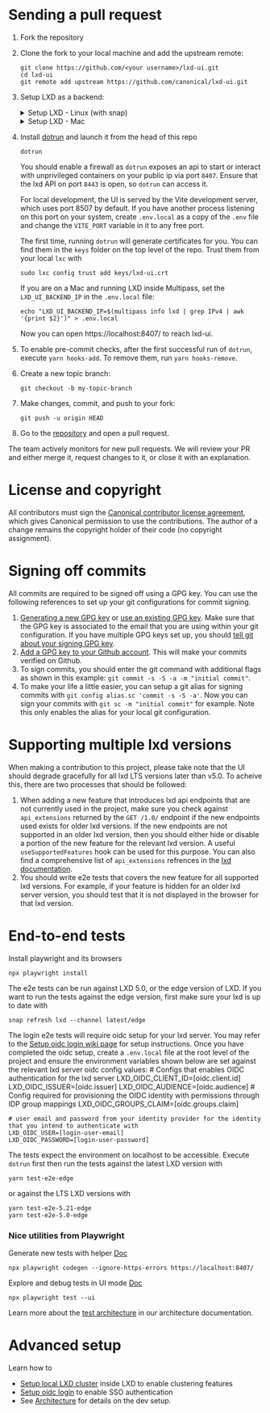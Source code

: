 # Sending a pull request

1. Fork the repository

2. Clone the fork to your local machine and add the upstream remote:

       git clone https://github.com/<your username>/lxd-ui.git
       cd lxd-ui
       git remote add upstream https://github.com/canonical/lxd-ui.git

3. Setup LXD as a backend:
  
     <details>
      <summary>Setup LXD - Linux (with snap)</summary>
      <br/>
      <pre><code>snap install lxd
    lxd init # can accept all defaults
    lxc config set core.https_address "[::]:8443"</code></pre>
    </details>

    <details>
      <summary>Setup LXD - Mac</summary>
      <br/>
    
      > :warning: **VM instances cannot be created with LXC + Multipass on a Mac**. Nested virtualization is unsupported.
    
      First, if you have not already, you need to install [Homebrew](https://brew.sh/).
    
      Then install LXC client with brew:
    
      <pre><code>brew install lxc</code></pre>
    
      LXD cannot run natively on a Mac, so you need to connect LXC to a remote LXD server. You can set up one inside a Multipass instance. [How to install Multipass on macOS - Using brew](https://multipass.run/docs/installing-on-macos#heading--use-brew)
    
      Once you have LXC and Multipass installed, we can create a Multipass instance where we will run the LXD daemon:
    
      <pre><code># launch a new instance called "lxd" with 2 CPUs, 4G memory, and 50G of disk space - gauge these values as you prefer
    multipass launch -n lxd -c 2 -m 4G -d 50G</code></pre>
    
      If you get the `Launched: lxd` output, it means that the command succeeded. We can now launch a shell into the newly created instance:
    
      <pre><code>multipass shell lxd</code></pre>
    
      You should be greeted with the Ubuntu shell login message `Welcome to Ubuntu ...`. Make sure the latest version of LXD is installed:
    
      <pre><code>sudo snap refresh lxd --channel=latest/stable</code></pre>
    
      This command will either output `snap "lxd" has no updates available` or update lxd to the latest stable version.
    
      Initialise LXD - replace `your-password` with a password of your choice - and then close the multipass shell:
    
      <pre><code>sudo lxd init --auto --trust-password your-password --network-address '[::]'
    exit</code></pre>
    
      Connect the LXD server in Multipass to the local LXC. In a terminal on your Mac, run:
    
      <pre><code>lxc remote add default $(multipass info lxd | grep IPv4 | awk '{print $2}') --password your-password --accept-certificate</code></pre>
    
      (replace `your-password` with the password you selected before)
    
      You should get a message saying: `Client certificate now trusted by server: default`
    
      Switch the remote to the `default` server that we have just added:
    
      <pre><code>lxc remote switch default</code></pre>
    
      Launch an instance with the lxc command on your Mac:
    
      <pre><code>lxc launch ubuntu:jammy test-jammy</code></pre>
    
      If this succeeds, the setup of LXC and LXD is complete. Finally, expose the API on port 8443:
    
      <pre><code>lxc config set core.https_address "[::]:8443"</code></pre>
    </details>


4. Install [dotrun](https://github.com/canonical/dotrun#installation) and launch it from the head of this repo

       dotrun

    You should enable a firewall as `dotrun` exposes an api to start or interact with unprivileged containers on your public
    ip via port `8407`. Ensure that the lxd API on port `8443` is open, so `dotrun` can access it.

    For local development, the UI is served by the Vite development server, which uses port 8507 by default. 
    If you have another process listening on this port on your system, create `.env.local` as a copy of the `.env` file and change the `VITE_PORT` variable in it to any free port.

    The first time, running `dotrun` will generate certificates for you. You can find them in the `keys` folder on the top level of
    the repo. Trust them from your local `lxc` with

       sudo lxc config trust add keys/lxd-ui.crt

    If you are on a Mac and running LXD inside Multipass, set the `LXD_UI_BACKEND_IP` in the `.env.local` file:

       echo "LXD_UI_BACKEND_IP=$(multipass info lxd | grep IPv4 | awk '{print $2}')" > .env.local

    Now you can open https://localhost:8407/ to reach lxd-ui.


5. To enable pre-commit checks, after the first successful run of `dotrun`, execute `yarn hooks-add`. To remove them, run `yarn hooks-remove`.


6. Create a new topic branch:

       git checkout -b my-topic-branch


7. Make changes, commit, and push to your fork:

       git push -u origin HEAD


8. Go to the [repository](https://github.com/canonical/lxd-ui/) and open a pull request.

The team actively monitors for new pull requests. We will review your PR and either merge it, request changes to it, or close it with an explanation.

# License and copyright
All contributors must sign the [Canonical contributor license agreement](https://ubuntu.com/legal/contributors), which gives Canonical permission to use the contributions. The author of a change remains the copyright holder of their code (no copyright assignment).

# Signing off commits
All commits are required to be signed off using a GPG key. You can use the following references to set up your git configurations for commit signing.
1. [Generating a new GPG key](https://docs.github.com/en/authentication/managing-commit-signature-verification/generating-a-new-gpg-key) or [use an existing GPG key](https://docs.github.com/en/authentication/managing-commit-signature-verification/checking-for-existing-gpg-keys). Make sure that the GPG key is associated to the email that you are using within your git configuration. If you have multiple GPG keys set up, you should [tell git about your signing GPG key](https://docs.github.com/en/authentication/managing-commit-signature-verification/telling-git-about-your-signing-key).
2. [Add a GPG key to your Github account](https://docs.github.com/en/authentication/managing-commit-signature-verification/adding-a-gpg-key-to-your-github-account). This will make your commits verified on Github.
3. To sign commits, you should enter the git command with additional flags as shown in this example: `git commit -s -S -a -m "initial commit"`.
4. To make your life a little easier, you can setup a git alias for signing commits with `git config alias.sc 'commit -s -S -a'`. Now you can sign your commits with `git sc -m "initial commit"` for example. Note this only enables the alias for your local git configuration.

# Supporting multiple lxd versions
When making a contribution to this project, please take note that the UI should degrade gracefully for all lxd LTS versions later than v5.0. To acheive this, there are two processes that should be followed:

1. When adding a new feature that introduces lxd api endpoints that are not currently used in the project, make sure you check against `api_extensions` returned by the `GET /1.0/` endpoint if the new endpoints used exists for older lxd versions. If the new endpoints are not supported in an older lxd version, then you should either hide or disable a portion of the new feature for the relevant lxd version. A useful `useSupportedFeatures` hook can be used for this purpose. You can also find a comprehensive list of `api_extensions` refrences in the [lxd documentation](https://documentation.ubuntu.com/lxd/en/latest/api-extensions/).
2. You should write e2e tests that covers the new feature for all supported lxd versions. For example, if your feature is hidden for an older lxd server version, you should test that it is not displayed in the browser for that lxd version.

# End-to-end tests

Install playwright and its browsers

    npx playwright install

The e2e tests can be run against LXD 5.0, or the edge version of LXD. If you want to run the tests against the edge version, first make sure your lxd is up to date with

    snap refresh lxd --channel latest/edge

The login e2e tests will require oidc setup for your lxd server. You may refer to the [Setup oidc login wiki page](https://github.com/canonical/lxd-ui/wiki/Setup-oidc-login) for setup instructions. Once you have completed the oidc setup, create a `.env.local` file at the root level of the project and ensure the environment variables shown below are set against the relevant lxd server oidc config values:
    # Configs that enables OIDC authentication for the lxd server
    LXD_OIDC_CLIENT_ID=[oidc.client.id]
    LXD_OIDC_ISSUER=[oidc.issuer]
    LXD_OIDC_AUDIENCE=[oidc.audience]
    # Config required for provisioning the OIDC identity with permissions through IDP group mappings
    LXD_OIDC_GROUPS_CLAIM=[oidc.groups.claim]
    
    # user email and password from your identity provider for the identity that you intend to authenticate with
    LXD_OIDC_USER=[login-user-email]
    LXD_OIDC_PASSWORD=[login-user-password]

The tests expect the environment on localhost to be accessible. Execute `dotrun` first then run the tests against the latest LXD version with

    yarn test-e2e-edge

or against the LTS LXD versions with
    
    yarn test-e2e-5.21-edge
    yarn test-e2e-5.0-edge

### Nice utilities from Playwright

Generate new tests with helper [Doc](https://playwright.dev/docs/codegen)

    npx playwright codegen --ignore-https-errors https://localhost:8407/

Explore and debug tests in UI mode [Doc](https://playwright.dev/docs/test-ui-mode)

    npx playwright test --ui

Learn more about the [test architecture](ARCHITECTURE.MD#e2e-test-setup-for-multiple-lxd-versions) in our architecture documentation.

# Advanced setup

Learn how to 
- [Setup local LXD cluster](https://github.com/canonical/lxd-ui/wiki/Setup-local-LXD-cluster) inside LXD to enable clustering features
- [Setup oidc login](https://github.com/canonical/lxd-ui/wiki/Setup-oidc-login) to enable SSO authentication
- See [Architecture](ARCHITECTURE.MD) for details on the dev setup. 


